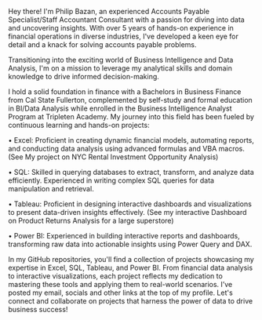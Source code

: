 Hey there! I'm Philip Bazan, an experienced Accounts Payable Specialist/Staff Accountant Consultant with a passion for diving into data and uncovering insights. With over 5 years of hands-on experience in financial operations in diverse industries, I've developed a keen eye for detail and a knack for solving accounts payable problems.

Transitioning into the exciting world of Business Intelligence and Data Analysis, I'm on a mission to leverage my analytical skills and domain knowledge to drive informed decision-making.

I hold a solid foundation in finance with a Bachelors in Business Finance from Cal State Fullerton, complemented by self-study and formal education in BI/Data Analysis while enrolled in the Business Intelligence Analyst Program at Tripleten Academy. My journey into this field has been fueled by continuous learning and hands-on projects:

•	Excel: Proficient in creating dynamic financial models, automating reports, and conducting data analysis using advanced formulas and VBA macros. (See My project on NYC Rental Investment Opportunity Analysis)

•	SQL: Skilled in querying databases to extract, transform, and analyze data efficiently. Experienced in writing complex SQL queries for data manipulation and retrieval.

•	Tableau: Proficient in designing interactive dashboards and visualizations to present data-driven insights effectively. (See my interactive Dashboard on Product Returns Analysis for a large superstore)

•	Power BI: Experienced in building interactive reports and dashboards, transforming raw data into actionable insights using Power Query and DAX.

In my GitHub repositories, you'll find a collection of projects showcasing my expertise in Excel, SQL, Tableau, and Power BI. From financial data analysis to interactive visualizations, each project reflects my dedication to mastering these tools and applying them to real-world scenarios.
I’ve posted my email, socials and other links at the top of my profile. Let's connect and collaborate on projects that harness the power of data to drive business success!
